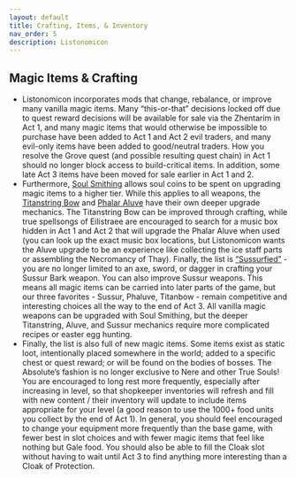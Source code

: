 ```yaml
---
layout: default
title: Crafting, Items, & Inventory
nav_order: 5
description: Listonomicon
---
```


## Magic Items & Crafting

- Listonomicon incorporates mods that change, rebalance, or improve many vanilla magic items. Many “this-or-that” decisions locked off due to quest reward decisions will be available for sale via the Zhentarim in Act 1, and many magic items that would otherwise be impossible to purchase have been added to Act 1 and Act 2 evil traders, and many evil-only items have been added to good/neutral traders. How you resolve the Grove quest (and possible resulting quest chain) in Act 1 should no longer block access to build-critical items. In addition, some late Act 3 items have been moved for sale earlier in Act 1 and 2.	
- Furthermore, [Soul Smithing](https://www.nexusmods.com/baldursgate3/mods/1626/?tab=forum&topic_id=13182000) allows soul coins to be spent on upgrading magic items to a higher tier. While this applies to all weapons, the [Titanstring Bow](https://www.nexusmods.com/baldursgate3/mods/1261) and [Phalar Aluve](https://www.nexusmods.com/baldursgate3/mods/2987?tab=description) have their own deeper upgrade mechanics. The Titanstring Bow can be improved through crafting, while true spellsongs of Eilistraee are encouraged to search for a music box hidden in Act 1 and Act 2 that will upgrade the Phalar Aluve when used (you can look up the exact music box locations, but Listonomicon wants the Aluve upgrade to be an experience like collecting the ice staff parts or assembling the Necromancy of Thay). Finally, the list is [“Sussurfied”](https://www.nexusmods.com/baldursgate3/mods/2356) - you are no longer limited to an axe, sword, or dagger in crafting your Sussur Bark weapon. You can also improve Sussur weapons. This means all magic items can be carried into later parts of the game, but our three favorites - Sussur, Phaluve, Titanbow - remain competitive and interesting choices all the way to the end of Act 3. All vanilla magic weapons can be upgraded with Soul Smithing, but the deeper Titanstring, Aluve, and Sussur mechanics require more complicated recipes or easter egg hunting.
- Finally, the list is also full of new magic items. Some items exist as static loot, intentionally placed somewhere in the world; added to a specific chest or quest reward; or will be found on the bodies of bosses. The Absolute’s fashion is no longer exclusive to Nere and other True Souls! You are encouraged to long rest more frequently, especially after increasing in level, so that shopkeeper inventories will refresh and fill with new content / their inventory will update to include items appropriate for your level (a good reason to use the 1000+ food units you collect by the end of Act 1). In general, you should feel encouraged to change your equipment more frequently than the base game, with fewer best in slot choices and with fewer magic items that feel like nothing but Gale food. You should also be able to fill the Cloak slot without having to wait until Act 3 to find anything more interesting than a Cloak of Protection.

